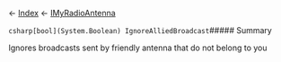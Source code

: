 ← [Index](Api-Index) ← [IMyRadioAntenna](Sandbox.ModAPI.Ingame.IMyRadioAntenna)

```csharp[bool](System.Boolean) IgnoreAlliedBroadcast```##### Summary

Ignores broadcasts sent by friendly antenna that do not belong to you

